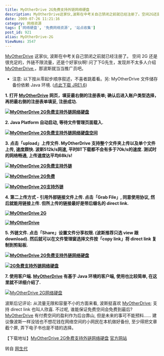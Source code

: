 ```yaml
---
title: MyOtherDrive 2G免费支持外链网络硬盘
description: MyOtherDrive这家伙,波斯在中考关自己禁闭之前就已经注册了。空间2G还是很充足的，外链不限流量，还是个好家伙啊!问了下G先生，发现并不太多人介绍MyOtherDrive,，那波斯就当当推广员吧。*注意:以下按从零起步顺序叙述，不喜者跳着看。另:MyOtherDrive文件储存备份依赖Java环境.(点此下载JRE1.6)1.打开MyOtherDrive网页，填妥最右侧的注册表单;确认后进入账户类型选择，再把最右侧的注册表单填妥,注册成功.
date: 2009-07-26 11:21:16
category: 网络资源
tags: ['网络硬盘', '免费网络资源', '站点收集']
post_id: 921
alias: MyOtherDrive-2G
ViewNums: 3547
---
```


[MyOtherDrive](/blog/myotherdrive-2g) 这家伙, 波斯在中考关自己禁闭之前就已经注册了。 空间 2G 还是很充足的，外链不限流量，还是个好家伙啊! 问了下G先生，发现并不太多人介绍 [MyOtherDrive](/blog/myotherdrive-2g),，那波斯就当当推广员吧。

* 注意: 以下按从零起步顺序叙述，不喜者跳着看。另: MyOtherDrive 文件储存备份依赖 Java 环境. ([点此下载 JRE1.6](http://www.xdowns.com/soft/softdown.asp?softid=53171))

**1. 打开 [MyOtherDrive](/blog/myotherdrive-2g) 网页，填妥最右侧的注册表单; 确认后进入账户类型选择， 再把最右侧的注册表单填妥, 注册成功.**

**[![MyOtherDrive 2G免费支持外链网络硬盘](http://farm4.static.flickr.com/3608/3657958391_62ebc02239.jpg)](/blog/myotherdrive-2g)**

**2. Java Platform 自动启动, 等待文件管理页面载入.**

**[![MyOtherDrive 2G免费支持外链网络硬盘空间](http://farm4.static.flickr.com/3347/3657958561_324fb73f83.jpg)](/blog/myotherdrive-2g)**

**3. 点击「upload」上传文件. MyOtherDrive 支持整个文件夹上传以及单个文件上传, 速度颇快. 波斯512k/s网速, 平时BT下载都不会有多于70k/s的速度. 测试时的网络畅通, 上传速度达平均68k/s!**

**[![MyOtherDrive 2G免费支持外链](http://farm3.static.flickr.com/2477/3657959051_05b9dde8e9.jpg)](/blog/myotherdrive-2g)**

**[![MyOtherDrive 2G免费](http://farm4.static.flickr.com/3584/3658753760_1421e1aa30_o.png)](/blog/myotherdrive-2g)**

**[![MyOtherDrive 2G支持外链](http://farm4.static.flickr.com/3355/3657959255_ee3340aa2a.jpg)](/blog/myotherdrive-2g)**

**4. 第二上传方式 - 引用外部链接文件上传. 点击「Grab File」, 同意使用协议, 然后就能用链接上传. 但所上传的链接最好是带后缀名的 direct link.**

**[![MyOtherDrive 2G](http://farm4.static.flickr.com/3305/3658753356_0a76cab2ab.jpg)](/blog/myotherdrive-2g)**

**[![MyOtherDrive](http://farm4.static.flickr.com/3326/3657958791_5901b88a16.jpg)](/blog/myotherdrive-2g)**

**5. 外链文件. 点击「Share」设置文件分享权限. (波斯推荐只选 view 跟 download). 然后就可以在文件管理窗选择文件按「copy link」将 direct link 复制到剪贴板.**

**[![MyOtherDrive 2G免费支持外链网络硬盘](http://farm4.static.flickr.com/3604/3657959303_380b44c863_o.png)](/blog/myotherdrive-2g)**

**[![2G免费支持外链网络硬盘](http://farm4.static.flickr.com/3343/3657959563_c883f2b644_o.png)](/blog/myotherdrive-2g)**

**7. 使用客户端. [MyOtherDrive](/blog/myotherdrive-2g) 有基于 Java 环境的客户端, 使用也比较简单, 在这里就不详细介绍了.**

[![MyOtherDrive 2G网络硬盘](http://farm4.static.flickr.com/3579/3658110113_07a21f943d.jpg)](/blog/myotherdrive-2g)

波斯后记评论: 从流量无限和容量不小的方面来看, 波斯挺喜欢 [MyOtherDrive](/blog/myotherdrive-2g); 支持 direct link 也叫人欣喜. 不过呢, 谁能保证免费空间会免费到最后? [MyOtherDrive](/blog/myotherdrive-2g) 有付费空间的盈利作为后台靠山, 但是未来的事可不能预料…… 建议像波斯一样没钱也不想花钱在网络空间的小网民在本机做好备份, 至少得把文章截个屏, 弄下电子书也是不错的选择。

【下载地址】[MyOtherDrive 2G免费支持外链网络硬盘](http://www.myotherdrive.com/html/desktop-client)
[官方网站](http://www.myotherdrive.com/)

转自 [网生代](http://www.weborn.org/)

